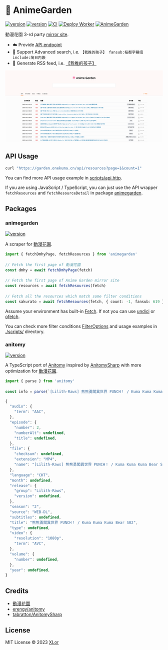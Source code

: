 # 🌸 AnimeGarden

[![version](https://img.shields.io/npm/v/animegarden?label=animegarden)](https://www.npmjs.com/package/animegarden)
[![version](https://img.shields.io/npm/v/anitomy?label=anitomy)](https://www.npmjs.com/package/anitomy)
[![CI](https://github.com/yjl9903/AnimeGarden/actions/workflows/ci.yml/badge.svg)](https://github.com/yjl9903/AnimeGarden/actions/workflows/ci.yml)
[![Deploy Worker](https://github.com/yjl9903/AnimeGarden/actions/workflows/deploy.yml/badge.svg)](https://github.com/yjl9903/AnimeGarden/actions/workflows/deploy.yml)
[![AnimeGarden](https://img.shields.io/endpoint?url=https://pages.onekuma.cn/project/animegarden&label=AnimeGarden)](https://garden.onekuma.cn)

動漫花園 3-rd party [mirror site](https://garden.onekuma.cn).

+ ☁️ Provide [API endpoint](https://garden.onekuma.cn/api/resources)
+ 🔖 Support Advanced search, i.e. `【我推的孩子】 fansub:桜都字幕组 include:简日内嵌`
+ 📙 Generate RSS feed, i.e. [【我推的孩子】](https://garden.onekuma.cn/feed.xml?filter=[{%22fansubId%22:619,%22search%22:[%22%E3%80%90%E6%88%91%E6%8E%A8%E7%9A%84%E5%AD%A9%E5%AD%90%E3%80%91%22],%22include%22:[[%22%E7%AE%80%E6%97%A5%E5%86%85%E5%B5%8C%22]],%22exclude%22:[]}])

![home](./assets/home.png)

## API Usage

```bash
curl "https://garden.onekuma.cn/api/resources?page=1&count=1"
```

You can find more API usage example in [scripts/api.http](./scripts/api.http).

If you are using JavaScript / TypeScript, you can just use the API wrapper `fetchResources` and `fetchResourceDetail` in package [animegarden](https://www.npmjs.com/package/animegarden).

## Packages

### animegarden

[![version](https://img.shields.io/npm/v/animegarden?label=animegarden)](https://www.npmjs.com/package/animegarden)

A scraper for [動漫花園](https://share.dmhy.org/).

```ts
import { fetchDmhyPage, fetchResources } from 'animegarden'

// Fetch the first page of 動漫花園
const dmhy = await fetchDmhyPage(fetch)

// Fetch the first page of Anime Garden mirror site
const resources = await fetchResources(fetch)

// Fetch all the resources which match some filter conditions
const sakurato = await fetchResources(fetch, { count: -1, fansub: 619 })
```

Assume your environment has built-in [Fetch](https://developer.mozilla.org/en-US/docs/Web/API/Fetch_API/Using_Fetch). If not you can use [undici](https://github.com/nodejs/undici) or [ofetch](https://github.com/unjs/ofetch).

You can check more filter conditions [FilterOptions](https://github.com/yjl9903/AnimeGarden/blob/main/packages/animegarden/src/garden/types.ts) and usage examples in [./scripts/](https://github.com/yjl9903/AnimeGarden/blob/main/scripts/) directory.

### anitomy

[![version](https://img.shields.io/npm/v/anitomy?label=anitomy)](https://www.npmjs.com/package/anitomy)

A TypeScript port of [Anitomy](https://github.com/erengy/anitomy) inspired by [AnitomySharp](https://github.com/tabratton/AnitomySharp) with more optimization for [動漫花園](https://share.dmhy.org/).

```ts
import { parse } from 'anitomy'

const info = parse(`[Lilith-Raws] 熊熊勇闖異世界 PUNCH！ / Kuma Kuma Kuma Bear S02 - 02 [Baha][WEB-DL][1080p][AVC AAC][CHT][MP4]`)
```

```js
{
  "audio": {
    "term": "AAC",
  },
  "episode": {
    "number": 2,
    "numberAlt": undefined,
    "title": undefined,
  },
  "file": {
    "checksum": undefined,
    "extension": "MP4",
    "name": "[Lilith-Raws] 熊熊勇闖異世界 PUNCH！ / Kuma Kuma Kuma Bear S02 - 02 [Baha][WEB-DL][1080p][AVC AAC][CHT][MP4]",
  },
  "language": "CHT",
  "month": undefined,
  "release": {
    "group": "Lilith-Raws",
    "version": undefined,
  },
  "season": "2",
  "source": "WEB-DL",
  "subtitles": undefined,
  "title": "熊熊勇闖異世界 PUNCH！ / Kuma Kuma Kuma Bear S02",
  "type": undefined,
  "video": {
    "resolution": "1080p",
    "term": "AVC",
  },
  "volume": {
    "number": undefined,
  },
  "year": undefined,
}
```

## Credits

+ [動漫花園](https://share.dmhy.org/)
+ [erengy/anitomy](https://github.com/erengy/anitomy)
+ [tabratton/AnitomySharp](https://github.com/tabratton/AnitomySharp)

## License

MIT License © 2023 [XLor](https://github.com/yjl9903)
